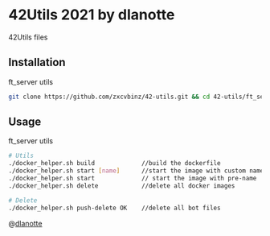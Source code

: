 # 42Utils 2021 by dlanotte

42Utils files

## Installation

ft_server utils
```bash
git clone https://github.com/zxcvbinz/42-utils.git && cd 42-utils/ft_server_utils/ && mv * ../../ && cd ../../ && chmod 755 ./docker_helper.sh && echo base >> .gitignore && echo docker_helper.sh >> .gitignore && echo 42-utils >> .gitignore &&./docker_helper.sh 
```

## Usage
ft_server utils
```bash
# Utils
./docker_helper.sh build             //build the dockerfile
./docker_helper.sh start [name]      //start the image with custom name 
./docker_helper.sh start             // start the image with pre-name 
./docker_helper.sh delete            //delete all docker images

# Delete
./docker_helper.sh push-delete OK    //delete all bot files 
```
@[dlanotte](https://profile.intra.42.fr/users/dlanotte)
